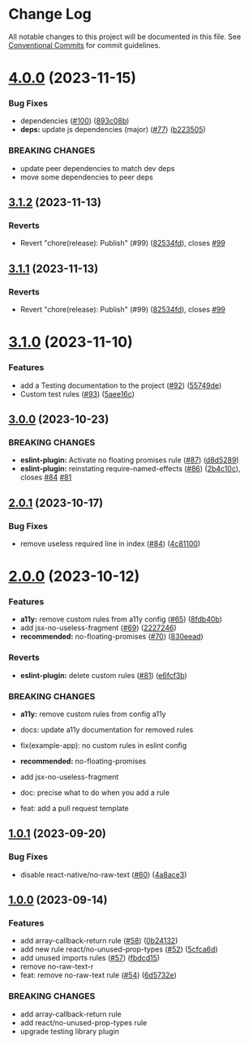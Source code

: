 # Change Log

All notable changes to this project will be documented in this file.
See [Conventional Commits](https://conventionalcommits.org) for commit guidelines.

# [4.0.0](https://github.com/bamlab/react-native-project-config/compare/@bam.tech/eslint-plugin@3.1.2...@bam.tech/eslint-plugin@4.0.0) (2023-11-15)

### Bug Fixes

- dependencies ([#100](https://github.com/bamlab/react-native-project-config/issues/100)) ([893c08b](https://github.com/bamlab/react-native-project-config/commit/893c08bc273794b7409e9ec223f088548c193c4a))
- **deps:** update js dependencies (major) ([#77](https://github.com/bamlab/react-native-project-config/issues/77)) ([b223505](https://github.com/bamlab/react-native-project-config/commit/b223505b96334dd03584e5309b76d232b79b2f56))

### BREAKING CHANGES

- update peer dependencies to match dev deps
- move some dependencies to peer deps

## [3.1.2](https://github.com/bamlab/react-native-project-config/compare/@bam.tech/eslint-plugin@3.1.1...@bam.tech/eslint-plugin@3.1.2) (2023-11-13)

### Reverts

- Revert "chore(release): Publish" (#99) ([82534fd](https://github.com/bamlab/react-native-project-config/commit/82534fd3beb053af5a98434383cc0a2f248cd3ed)), closes [#99](https://github.com/bamlab/react-native-project-config/issues/99)

## [3.1.1](https://github.com/bamlab/react-native-project-config/compare/@bam.tech/eslint-plugin@3.1.1...@bam.tech/eslint-plugin@3.1.1) (2023-11-13)

### Reverts

- Revert "chore(release): Publish" (#99) ([82534fd](https://github.com/bamlab/react-native-project-config/commit/82534fd3beb053af5a98434383cc0a2f248cd3ed)), closes [#99](https://github.com/bamlab/react-native-project-config/issues/99)

# [3.1.0](https://github.com/bamlab/react-native-project-config/compare/@bam.tech/eslint-plugin@3.0.0...@bam.tech/eslint-plugin@3.1.0) (2023-11-10)

### Features

- add a Testing documentation to the project ([#92](https://github.com/bamlab/react-native-project-config/issues/92)) ([55749de](https://github.com/bamlab/react-native-project-config/commit/55749debb230b7faaecade18be21bbe2b1626bb1))
- Custom test rules ([#93](https://github.com/bamlab/react-native-project-config/issues/93)) ([5aee16c](https://github.com/bamlab/react-native-project-config/commit/5aee16c901be989608596ea9028a560876935e85))

## [3.0.0](https://github.com/bamlab/react-native-project-config/compare/@bam.tech/eslint-plugin@2.0.1...@bam.tech/eslint-plugin@2.0.2) (2023-10-23)

### BREAKING CHANGES

- **eslint-plugin:** Activate no floating promises rule ([#87](https://github.com/bamlab/react-native-project-config/issues/87)) ([d8d5289](https://github.com/bamlab/react-native-project-config/commit/d8d5289d6c79902303dd17f6334ad0f8826e1a11))
- **eslint-plugin:** reinstating require-named-effects ([#86](https://github.com/bamlab/react-native-project-config/issues/86)) ([2b4c10c](https://github.com/bamlab/react-native-project-config/commit/2b4c10cc112fa77eb003cfbf4edcf988a7eee553)), closes [#84](https://github.com/bamlab/react-native-project-config/issues/84) [#81](https://github.com/bamlab/react-native-project-config/issues/81)

## [2.0.1](https://github.com/bamlab/react-native-project-config/compare/@bam.tech/eslint-plugin@2.0.0...@bam.tech/eslint-plugin@2.0.1) (2023-10-17)

### Bug Fixes

- remove useless required line in index ([#84](https://github.com/bamlab/react-native-project-config/issues/84)) ([4c81100](https://github.com/bamlab/react-native-project-config/commit/4c81100d01d790210c6201509bb2f5dfb8976414))

# [2.0.0](https://github.com/bamlab/react-native-project-config/compare/@bam.tech/eslint-plugin@1.0.1...@bam.tech/eslint-plugin@2.0.0) (2023-10-12)

### Features

- **a11y:** remove custom rules from a11y config ([#65](https://github.com/bamlab/react-native-project-config/issues/65)) ([8fdb40b](https://github.com/bamlab/react-native-project-config/commit/8fdb40b18c7ebe9aab6b00960bf5fdfcc55790bc))
- add jsx-no-useless-fragment ([#69](https://github.com/bamlab/react-native-project-config/issues/69)) ([2227246](https://github.com/bamlab/react-native-project-config/commit/2227246b8a0341b212b29adbe258f93b1eb5d861))
- **recommended:** no-floating-promises ([#70](https://github.com/bamlab/react-native-project-config/issues/70)) ([830eead](https://github.com/bamlab/react-native-project-config/commit/830eead6c36c1652f82aa80f78f3cd3d0b7f666a))

### Reverts

- **eslint-plugin:** delete custom rules ([#81](https://github.com/bamlab/react-native-project-config/issues/81)) ([e6fcf3b](https://github.com/bamlab/react-native-project-config/commit/e6fcf3b48ae5659fe022526862d7d09e5e41ffbc))

### BREAKING CHANGES

- **a11y:** remove custom rules from config a11y

- docs: update a11y documentation for removed rules

- fix(example-app): no custom rules in eslint config
- **recommended:** no-floating-promises
- add jsx-no-useless-fragment

- doc: precise what to do when you add a rule

- feat: add a pull request template

## [1.0.1](https://github.com/bamlab/react-native-project-config/compare/@bam.tech/eslint-plugin@1.0.0...@bam.tech/eslint-plugin@1.0.1) (2023-09-20)

### Bug Fixes

- disable react-native/no-raw-text ([#60](https://github.com/bamlab/react-native-project-config/issues/60)) ([4a8ace3](https://github.com/bamlab/react-native-project-config/commit/4a8ace36fbf91421461b808c896a048ce5138152))

## [1.0.0](https://github.com/bamlab/react-native-project-config/compare/@bam.tech/eslint-plugin@0.4.3...@bam.tech/eslint-plugin@1.0.0) (2023-09-14)

### Features

- add array-callback-return rule ([#58](https://github.com/bamlab/react-native-project-config/issues/58)) ([0b24132](https://github.com/bamlab/react-native-project-config/commit/0b2413293de65ce6975e3a181b5b118f74823cd3))
- add new rule react/no-unused-prop-types ([#52](https://github.com/bamlab/react-native-project-config/issues/52)) ([5cfca6d](https://github.com/bamlab/react-native-project-config/commit/5cfca6dfe3ebd9b8bf65011a023d0807ceda3b6b))
- add unused imports rules ([#57](https://github.com/bamlab/react-native-project-config/issues/57)) ([fbdcd15](https://github.com/bamlab/react-native-project-config/commit/fbdcd154b28761d32225469fa2ad243eb12d88a4))
- remove no-raw-text-r
- feat: remove no-raw-text rule ([#54](https://github.com/bamlab/react-native-project-config/pull/54)) ([6d5732e](https://github.com/bamlab/react-native-project-config/pull/54/commits/6d5732ef9be47f3c010aefadf7d05ec29f94748c))

### BREAKING CHANGES

- add array-callback-return rule
- add react/no-unused-prop-types rule
- upgrade testing library plugin
